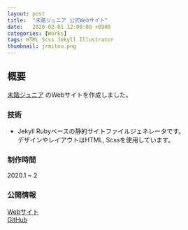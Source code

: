 ```yaml
---
layout: post
title:  "未踏ジュニア 公式Webサイト"
date:   2020-02-01 12:00:00 +0900
categories: [Works]
tags: HTML Scss Jekyll Illustrator
thumbnail: jrmitou.png
---
```

## 概要
[未踏ジュニア](https://jr.mitou.org/) のWebサイトを作成しました。

### 技術
- Jekyll
Rubyベースの静的サイトファイルジェネレータです。  
デザインやレイアウトはHTML, Scssを使用しています。

### 制作時間
2020.1 ~ 2

### 公開情報
[Webサイト](https://jr.mitou.org/)  
[GitHub](https://github.com/mitou/jr.mitou.org)
